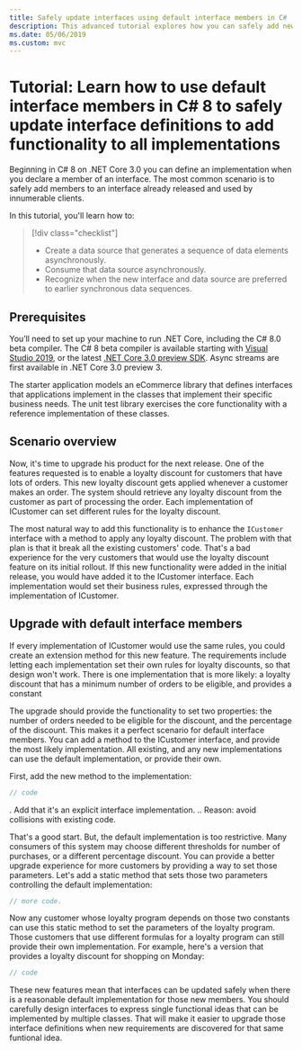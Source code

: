 ```yaml
---
title: Safely update interfaces using default interface members in C#
description: This advanced tutorial explores how you can safely add new capabilities to existing interface definitions without breaking all classes and structs that implement that interface.
ms.date: 05/06/2019
ms.custom: mvc
---
```

# Tutorial: Learn how to use default interface members in C# 8 to safely update interface definitions to add functionality to all implementations

Beginning in C# 8 on .NET Core 3.0 you can define an implementation when you declare a member of an interface. The most common scenario is to safely add members to an interface already released and used by innumerable clients.

In this tutorial, you'll learn how to:

> [!div class="checklist"]
> * Create a data source that generates a sequence of data elements asynchronously.
> * Consume that data source asynchronously.
> * Recognize when the new interface and data source are preferred to earlier synchronous data sequences.

## Prerequisites

You’ll need to set up your machine to run .NET Core, including the C# 8.0 beta compiler. The C# 8 beta compiler is available starting with [Visual Studio 2019](https://visualstudio.microsoft.com/downloads/?utm_medium=microsoft&utm_source=docs.microsoft.com&utm_campaign=inline+link&utm_content=download+vs2019), or the latest [.NET Core 3.0 preview SDK](https://dotnet.microsoft.com/download/dotnet-core/3.0). Async streams are first available in .NET Core 3.0 preview 3.

The starter application models an eCommerce library that defines interfaces that applications implement in the classes that implement their specific business needs. The unit test library exercises the core functionality with a reference implementation of these classes.

## Scenario overview

Now, it's time to upgrade his product for the next release. One of the features requested is to enable a loyalty discount for customers that have lots of orders. This new loyalty discount gets applied whenever a customer makes an order. The system should retrieve any loyalty discount from the customer as part of processing the order. Each implementation of ICustomer can set different rules for the loyalty discount. 

The most natural way to add this functionality is to enhance the `ICustomer` interface with a method to apply any loyalty discount. The problem with that plan is that it break all the existing customers' code. That's a bad experience for the very customers that would use the loyalty discount feature on its initial rollout. If this new functionality were added in the initial release, you would have added it to the ICustomer interface. Each implementation would set their business rules, expressed through the implementation of ICustomer.

## Upgrade with default interface members

If every implementation of ICustomer would use the same rules, you could create an extension method for this new feature. The requirements include letting each implementation set their own rules for loyalty discounts, so that design won't work. There is one implementation that is more likely: a loyalty discount that has a minimum number of orders to be eligible, and provides a constant 

The upgrade should provide the functionality to set two properties: the number of orders needed to be eligible for the discount, and the percentage of the discount. This makes it a perfect scenario for default interface members. You can add a method to the ICustomer interface, and provide the most likely implementation. All existing, and any new implementations can use the default implementation, or provide their own.

First, add the new method to the implementation:

```csharp
// code
```

. Add that it's an explicit interface implementation.
.. Reason: avoid collisions with existing code.

That's a good start. But, the default implementation is too restrictive. Many consumers of this system may choose different thresholds for number of purchases, or a different percentage discount. You can provide a better upgrade experience for more customers by providing a way to set those parameters. Let's add a static method that sets those two parameters controlling the default implementation:

```csharp
// more code.
```

Now any customer whose loyalty program depends on those two constants can use this static method to set the parameters of the loyalty program.  Those customers that use different formulas for a loyalty program can still provide their own implementation. For example, here's a version that provides a loyalty discount for shopping on Monday:

```csharp
// code
```

These new features mean that interfaces can be updated safely when there is a reasonable default implementation for those new members. You should carefully design interfaces to express single functional ideas that can be implemented by multiple classes. That will make it easier to upgrade those interface definitions when new requirements are discovered for that same funtional idea.

